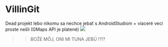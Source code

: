 # VillinGit
Dead projekt lebo nikomu sa nechce jebať s AndroidStudiom + viaceré veci proste nešli (GMaps API je platené)
![](https://www.extra.cz/images/thumbs/24/be/24be911-122074-b7d9bdd53705ad8a996771c206fa-w42-658x900-fit.png)
>>BOŽE MÔJ, ONI MI TUNA JEBÚ !?!?
